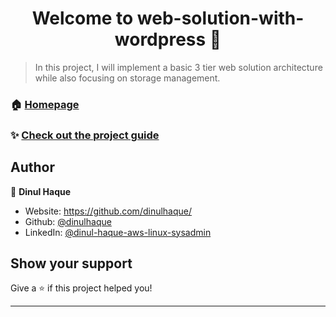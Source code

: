 <h1 align="center">Welcome to web-solution-with-wordpress 👋</h1>
<p>
</p>

> In this project, I will implement a basic 3 tier web solution architecture while also focusing on storage management.

### 🏠 [Homepage](https://github.com/dinulhaque/web-solution-with-wordpress)

### ✨ [Check out the project guide](https://github.com/dinulhaque/web-solution-with-wordpress)

## Author

👤 **Dinul Haque**

* Website: https://github.com/dinulhaque/
* Github: [@dinulhaque](https://github.com/dinulhaque)
* LinkedIn: [@dinul-haque-aws-linux-sysadmin](https://linkedin.com/in/dinul-haque-aws-linux-sysadmin)

## Show your support

Give a ⭐️ if this project helped you!

***
